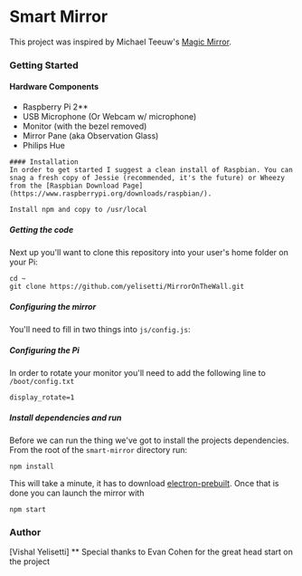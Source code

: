 # Smart Mirror

This project was inspired by Michael Teeuw's [Magic Mirror](http://michaelteeuw.nl/tagged/magicmirror).

### Getting Started
#### Hardware Components
- Raspberry Pi 2**
- USB Microphone (Or Webcam w/ microphone)
- Monitor (with the bezel removed)
- Mirror Pane (aka Observation Glass)
- Philips Hue

```
#### Installation
In order to get started I suggest a clean install of Raspbian. You can snag a fresh copy of Jessie (recommended, it's the future) or Wheezy from the [Raspbian Download Page](https://www.raspberrypi.org/downloads/raspbian/).

Install npm and copy to /usr/local
```

##### Getting the code
Next up you'll want to clone this repository into your user's home folder on your Pi:
```
cd ~
git clone https://github.com/yelisetti/MirrorOnTheWall.git
```

##### Configuring the mirror
You'll need to fill in two things into `js/config.js`:


##### Configuring the Pi
In order to rotate your monitor you'll need to add the following line to `/boot/config.txt`
```
display_rotate=1
```

##### Install dependencies and run
Before we can run the thing we've got to install the projects dependencies. From the root of the `smart-mirror` directory run:
```
npm install
```

This will take a minute, it has to download [electron-prebuilt](https://github.com/mafintosh/electron-prebuilt). Once that is done you can launch the mirror with
```
npm start
```

### Author
[Vishal Yelisetti]
** Special thanks to Evan Cohen for the great head start on the project


